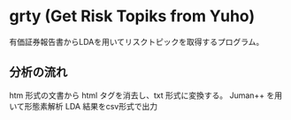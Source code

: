 # grty (Get Risk Topiks from Yuho)

有価証券報告書からLDAを用いてリスクトピックを取得するプログラム。

## 分析の流れ
htm 形式の文書から html タグを消去し、txt 形式に変換する。
Juman++ を用いて形態素解析
LDA
結果をcsv形式で出力
